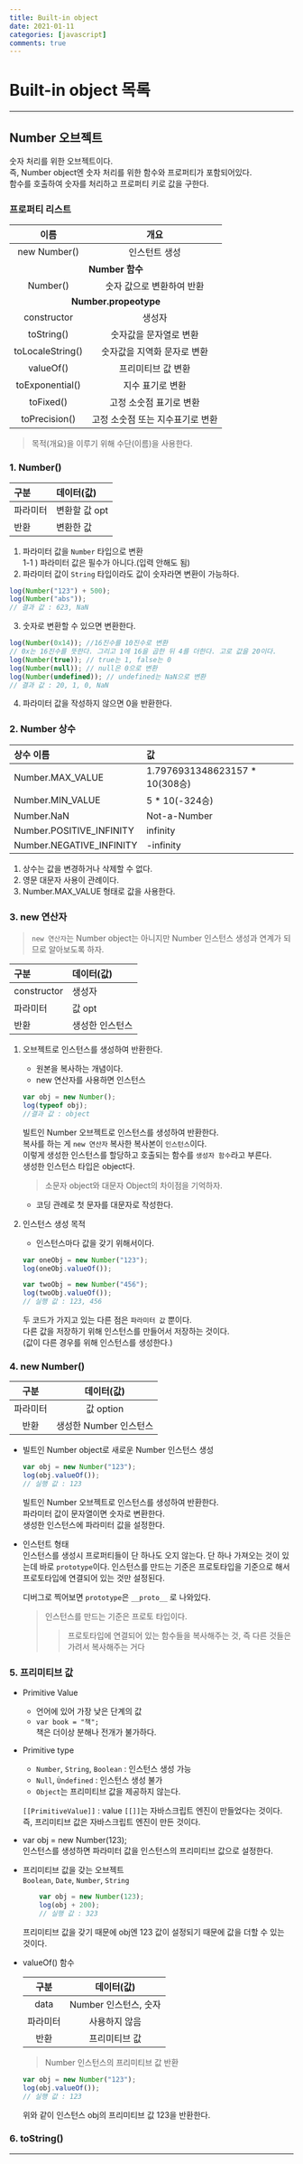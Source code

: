 ```yaml
---
title: Built-in object
date: 2021-01-11
categories: [javascript]
comments: true
---
```


# Built-in object 목록

---

## Number 오브젝트

숫자 처리를 위한 오브젝트이다.  
즉, Number object엔 숫자 처리를 위한 함수와 프로퍼티가 포함되어있다.  
함수를 호출하여 숫자를 처리하고 프로퍼티 키로 값을 구한다.  

### 프로퍼티 리스트

<table>
    <thead>
        <tr>
            <th>이름</th>
            <th>개요</th>
        </tr>
    </thead>
    <tbody style="text-align:center;">
        <tr>
            <td>new Number()</td>
            <td>인스턴트 생성</td>
        </tr>
        <tr>
            <td colspan="2" style="font-weight:bold;">Number 함수</td>
        </tr>
        <tr>
            <td>Number()</td>
            <td>숫자 값으로 변환하여 반환</td>
        </tr>
        <tr>
            <td colspan="2" style="font-weight:bold;">Number.propeotype</td>
        </tr>
        <tr>
            <td>constructor</td>
            <td>생성자</td>
        </tr>
        <tr>
            <td>toString()</td>
            <td>숫자값을 문자열로 변환</td>
        </tr>
        <tr>
            <td>toLocaleString()</td>
            <td>숫자값을 지역화 문자로 변환</td>
        </tr>
        <tr>
            <td>valueOf()</td>
            <td>프리미티브 값 변환</td>
        </tr>
        <tr>
            <td>toExponential()</td>
            <td>지수 표기로 변환</td>
        </tr>
        <tr>
            <td>toFixed()</td>
            <td>고정 소숫점 표기로 변환</td>
        </tr>
        <tr>
            <td>toPrecision()</td>
            <td>고정 소숫점 또는 지수표기로 변환</td>
        </tr>
    </tbody>
</table>

> 목적(개요)을 이루기 위해 수단(이름)을 사용한다.

### 1. Number()

| 구분 | 데이터(값) |
|:---|:---|
| 파라미터 | 변환할 값 opt |
| 반환 | 변환한 값 |

1. 파라미터 값을 `Number` 타입으로 변환  
    1-1 ) 파라미터 값은 필수가 아니다.(입력 안해도 됨)
2. 파라미터 값이 `String` 타입이라도 값이 숫자라면 변환이 가능하다.
```js
log(Number("123") + 500);
log(Number("abs"));
// 결과 값 : 623, NaN
```
3. 숫자로 변환할 수 있으면 변환한다.  
```js
log(Number(0x14)); //16진수를 10진수로 변환
// 0x는 16진수를 뜻한다. 그리고 1에 16을 곱한 뒤 4를 더한다. 고로 값을 20이다.
log(Number(true)); // true는 1, false는 0
log(Number(null)); // null은 0으로 변환
log(Number(undefined)); // undefined는 NaN으로 변환
// 결과 값 : 20, 1, 0, NaN
```
4. 파라미터 값을 작성하지 않으면 0을 반환한다.

### 2. Number 상수

| 상수 이름 | 값 |
|:--- |:--- |
| Number.MAX_VALUE | 1.7976931348623157 * 10(308승) |
| Number.MIN_VALUE | 5 * 10(-324승) |
| Number.NaN | Not-a-Number |
| Number.POSITIVE_INFINITY | infinity |
| Number.NEGATIVE_INFINITY | -infinity |

1. 상수는 값을 변경하거나 삭제할 수 없다.
2. 영문 대문자 사용이 관례이다.
3. Number.MAX_VALUE 형태로 값을 사용한다.

### 3. new 연산자

> `new 연산자`는 Number object는 아니지만 Number 인스턴스 생성과 연계가 되므로 알아보도록 하자.

| 구분 | 데이터(값) |
|:--- |:--- |
| constructor | 생성자 |
| 파라미터 | 값 opt |
| 반환 | 생성한 인스턴스 |

1. 오브젝트로 인스턴스를 생성하여 반환한다.
    * 원본을 복사하는 개념이다.
    * new  연산자를 사용하면 인스턴스
    ```js
    var obj = new Number();
    log(typeof obj);
    //결과 값 : object
    ```
    빌트인 Number 오브젝트로 인스턴스를 생성하여 반환한다.  
    복사를 하는 게 `new 연산자` 복사한 복사본이 `인스턴스`이다.  
    이렇게 생성한 인스턴스를 할당하고 호출되는 함수를 `생성자 함수`라고 부른다.  
    생성한 인스턴스 타입은 object다.

    > 소문자 object와 대문자 Object의 차이점을 기억하자.
    * 코딩 관례로 첫 문자를 대문자로 작성한다.

2. 인스턴스 생성 목적
    * 인스턴스마다 값을 갖기 위해서이다.

    ```js
    var oneObj = new Number("123");
    log(oneObj.valueOf());

    var twoObj = new Number("456");
    log(twoObj.valueOf());
    // 실행 값 : 123, 456
    ```

    두 코드가 가지고 있는 다른 점은 `파라미터 값` 뿐이다.  
    다른 값을 저장하기 위해 인스턴스를 만들어서 저장하는 것이다.  
    (값이 다른 경우를 위해 인스턴스를 생성한다.)

### 4. new Number()

| 구분 | 데이터(값) |
| :---: | :---:  |
| 파라미터 | 값 option |
| 반환 | 생성한 Number 인스턴스 | 

* 빌트인 Number object로 새로운 Number 인스턴스 생성
    ```js
    var obj = new Number("123");
    log(obj.valueOf());
    // 실행 값 : 123
    ```
    빌트인 Number 오브젝트로 인스턴스를 생성하여 반환한다.  
    파라미터 값이 문자열이면 숫자로 변환한다.  
    생성한 인스턴스에 파라미터 값을 설정한다.

* 인스턴트 형태  
    인스턴스를 생성시 프로퍼티들이 단 하나도 오지 않는다.
    단 하나 가져오는 것이 있는데 바로 `prototype`이다.
    인스턴스를 만드는 기준은 프로토타입을 기준으로 해서 프로토타입에 연결되어 있는 것만 설정된다.  

    디버그로 찍어보면 `prototype`은 `__proto__` 로 나와있다.  

    > 인스턴스를 만드는 기준은 프로토 타입이다.  
    > > 프로토타입에 연결되어 있는 함수들을 복사해주는 것, 즉 다른 것들은 가려서 복사해주는 거다

### 5. 프리미티브 값

* Primitive Value
    * 언어에 있어 가장 낮은 단계의 값  
    * `var book = "책";`  
        책은 더이상 분해나 전개가 불가하다.
* Primitive type
    * `Number`, `String`, `Boolean` : 인스턴스 생성 가능  
    * `Null`, `Ùndefined` : 인스턴스 생성 불가  
    * `Object`는 프리미티브 값을 제공하지 않는다.

    `[[PrimitiveValue]]` : value
    `[[]]`는 자바스크립트 엔진이 만들었다는 것이다.  
    즉, 프리미티브 값은 자바스크립트 엔진이 만든 것이다.  

* var obj = new Number(123);  
    인스턴스를 생성하면 파라미터 값을 인스턴스의 프리미티브 값으로 설정한다.  
* 프리미티브 값을 갖는 오브젝트  
    `Boolean`, `Date`, `Number`, `String`
    ```js
        var obj = new Number(123);
        log(obj + 200);
        // 실행 값 : 323
    ```
    프리미티브 값을 갖기 때문에 obj엔 123 값이 설정되기 때문에 값을 더할 수 있는 것이다.

* valueOf() 함수

    | 구분 | 데이터(값) |
    | :---: | :---: |
    | data | Number 인스턴스, 숫자 |
    | 파라미터 | 사용하지 않음 |
    | 반환 | 프리미티브 값 |

    > Number 인스턴스의 프리미티브 값 반환  

    ```js
    var obj = new Number("123");
    log(obj.valueOf());
    // 실행 값 : 123
    ```
    
    위와 같이 인스턴스 obj의 프리미티브 값 123을 반환한다.

### 6. toString()

---

